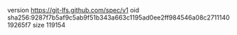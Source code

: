 version https://git-lfs.github.com/spec/v1
oid sha256:9287f7b5af9c5ab9f51b343a663c1195ad0ee2ff984546a08c271114019265f7
size 119154
